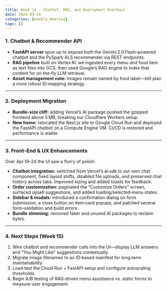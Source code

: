 ```yaml
---
title: Week 14 - Chatbot, RAG, and Deployment Overhaul
date: 2024-04-24
categories: [weekly_meeting]
tags: []
---
```


### 1. Chatbot & Recommender API

* **FastAPI server** spun up to expose both the Gemini 2.0 Flash–powered chatbot and the PySpark ALS recommender via REST endpoints.
* **RAG pipeline** built on Vertex AI: we ingested every menu and food item as text files into GCS, then used Google’s RAG engine to index that content for on‑the‑fly LLM retrieval.
* **Asset management note:** images remain named by food label—still plan a more robust ID‑mapping strategy.

---

### 2. Deployment Migration

* **Bundle‑size cliff:** adding Vercel’s AI package pushed the gzipped frontend above 5 MB, breaking our Cloudflare Workers setup.
* **New home:** relocated the Next.js site to Google Cloud Run and deployed the FastAPI chatbot on a Compute Engine VM. CI/CD is restored and performance is stable.

---

### 3. Front‑End & UX Enhancements

Over Apr 19–24 the UI saw a flurry of polish:

* **Chatbot integration:** switched from Vercel’s ai‑sdk to our own chat component, fixed layout shifts, disabled file uploads, and preserved chat history across tabs. Improved sizing and added toasts for feedback.
* **Order customization:** paginated the “Customize Orders” screen, surfaced upsell suggestions, and added loading/selected‑menu states.
* **Sidebar & modals:** introduced a confirmation dialog on form submission, a close button on item‑card popups, and patched several form‑validation and build errors.
* **Bundle slimming:** removed faker and unused AI packages to reclaim bytes.

---

### 4. Next Steps (Week 15)

1. Wire chatbot and recommender calls into the UI—display LLM answers and “You Might Like” suggestions contextually.
2. Migrate image filenames to an ID‑based manifest for long‑term maintainability.
3. Load‑test the Cloud Run + FastAPI setup and configure autoscaling thresholds.
4. Begin A/B testing of RAG‑driven menu assistance vs. static forms to measure user engagement.
